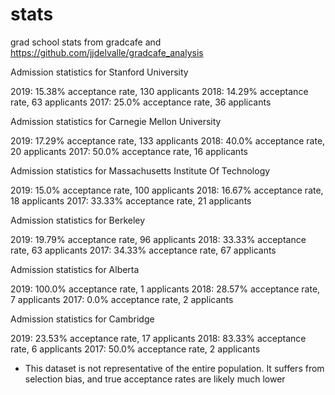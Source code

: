 # stats

grad school stats from gradcafe and https://github.com/jjdelvalle/gradcafe_analysis


Admission statistics for Stanford University

2019: 15.38% acceptance rate, 130 applicants
2018: 14.29% acceptance rate, 63 applicants
2017: 25.0% acceptance rate, 36 applicants




Admission statistics for Carnegie Mellon University

2019: 17.29% acceptance rate, 133 applicants
2018: 40.0% acceptance rate, 20 applicants
2017: 50.0% acceptance rate, 16 applicants




Admission statistics for Massachusetts Institute Of Technology

2019: 15.0% acceptance rate, 100 applicants
2018: 16.67% acceptance rate, 18 applicants
2017: 33.33% acceptance rate, 21 applicants




Admission statistics for Berkeley

2019: 19.79% acceptance rate, 96 applicants
2018: 33.33% acceptance rate, 63 applicants
2017: 34.33% acceptance rate, 67 applicants




Admission statistics for Alberta

2019: 100.0% acceptance rate, 1 applicants
2018: 28.57% acceptance rate, 7 applicants
2017: 0.0% acceptance rate, 2 applicants




Admission statistics for Cambridge

2019: 23.53% acceptance rate, 17 applicants
2018: 83.33% acceptance rate, 6 applicants
2017: 50.0% acceptance rate, 2 applicants




* This dataset is not representative of the entire population. It suffers from selection bias, and true acceptance rates are likely much lower